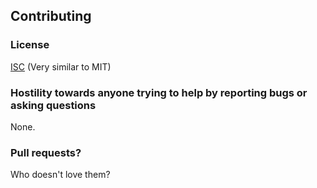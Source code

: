 ## Contributing

### License
 
[ISC](https://en.wikipedia.org/wiki/ISC_license) (Very similar to MIT)

### Hostility towards anyone trying to help by reporting bugs or asking questions

None.

### Pull requests?

Who doesn't love them?
